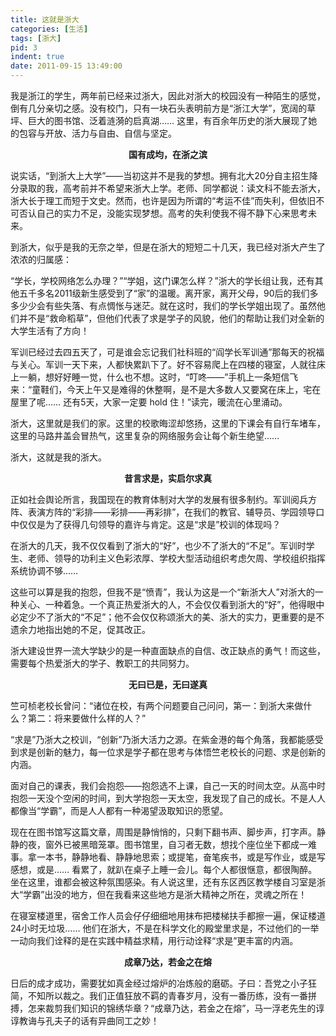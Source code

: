 ```yaml
---
title: 这就是浙大
categories: [生活]
tags: [浙大]
pid: 3
indent: true
date: 2011-09-15 13:49:00
---
```


我是浙江的学生，两年前已经来过浙大，因此对浙大的校园没有一种陌生的感觉，倒有几分亲切之感。没有校门，只有一块石头表明前方是“浙江大学”，宽阔的草坪、巨大的图书馆、泛着涟漪的启真湖…… 这里，有百余年历史的浙大展现了她的包容与开放、活力与自由、自信与坚定。
<!--more-->

**<center>国有成均，在浙之滨</center>**

说实话，“到浙大上大学”——当初这并不是我的梦想。拥有北大20分自主招生降分录取的我，高考前并不希望来浙大上学。老师、同学都说：读文科不能去浙大，浙大长于理工而短于文史。然而，也许是因为所谓的“考运不佳”而失利，但依旧不可否认自己的实力不足，没能实现梦想。高考的失利使我不得不静下心来思考未来。

到浙大，似乎是我的无奈之举，但是在浙大的短短二十几天，我已经对浙大产生了浓浓的归属感：

“学长，学校网络怎么办理？”“学姐，这门课怎么样？”浙大的学长组让我，还有其他五千多名2011级新生感受到了“家”的温暖。离开家，离开父母，90后的我们多多少少会有些失落、有点惆怅与迷茫。就在这时，我们的学长学姐出现了。虽然他们并不是“救命稻草”，但他们代表了求是学子的风貌，他们的帮助让我们对全新的大学生活有了方向！

军训已经过去四五天了，可是谁会忘记我们社科班的“阎学长军训通”那每天的祝福与关心。军训一天下来，人都快累趴下了。好不容易爬上在四楼的寝室，人就往床上一躺，想好好睡一觉，什么也不想。这时，“叮咚——”手机上一条短信飞来：“童鞋们，今天上午又是难得的休整啊，是不是大多数人又要窝在床上，宅在屋里了呢…… 还有5天，大家一定要 hold 住！”读完，暖流在心里涌动。

浙大，这里就是我们的家。这里的校歌晦涩却悠扬，这里的下课会有自行车堵车，这里的马路井盖会冒热气，这里复杂的网络服务会让每个新生绝望……

浙大，这就是我的浙大。

**<center>昔言求是，实启尔求真</center>**

正如社会舆论所言，我国现在的教育体制对大学的发展有很多制约。军训阅兵方阵、表演方阵的“彩排——彩排——再彩排”，在我们的教官、辅导员、学园领导口中仅仅是为了获得几句领导的嘉许与肯定。这是“求是”校训的体现吗？

在浙大的几天，我不仅仅看到了浙大的“好”，也少不了浙大的“不足”。军训时学生、老师、领导的功利主义色彩浓厚、学校大型活动组织考虑欠周、学校组织指挥系统协调不够……

这些可以算是我的抱怨，但我不是“愤青”，我认为这是一个“新浙大人”对浙大的一种关心、一种着急。一个真正热爱浙大的人，不会仅仅看到浙大的“好”，他得眼中必定少不了浙大的“不足”；他不会仅仅称颂浙大的美、浙大的实力，更重要的是不遗余力地指出她的不足，促其改正。

浙大建设世界一流大学缺少的是一种直面缺点的自信、改正缺点的勇气！而这些，需要每个热爱浙大的学子、教职工的共同努力。

**<center>无曰已是，无曰遂真</center>**

竺可桢老校长曾问：“诸位在校，有两个问题要自己问问，第一：到浙大来做什么？第二：将来要做什么样的人？” 

“求是”乃浙大之校训，“创新”乃浙大活力之源。在紫金港的每个角落，我都能感受到求是创新的魅力，每一位求是学子都在思考与体悟竺老校长的问题、求是创新的内涵。

面对自己的课表，我们会抱怨——抱怨选不上课，自己一天的时间太空。从高中时抱怨一天没个空闲的时间，到大学抱怨一天太空，我发现了自己的成长。不是人人都像当“学霸”，而是人人都有一种渴望汲取知识的愿望。

现在在图书馆写这篇文章，周围是静悄悄的，只剩下翻书声、脚步声，打字声。静静的夜，窗外已被黑暗笼罩。图书馆里，自习者无数，想找个座位坐下都成一难事。拿一本书，静静地看、静静地思索；或提笔，奋笔疾书，或是写作业，或是写感想，或是…… 看累了，就趴在桌子上睡一会儿。每个人都很惬意，都很陶醉。坐在这里，谁都会被这种氛围感染。有人说这里，还有东区西区教学楼自习室是浙大“学霸”出没的地方，但在我看来这些地方是浙大精神之所在，灵魂之所在！

在寝室楼道里，宿舍工作人员会仔仔细细地用抹布把楼梯扶手都擦一遍，保证楼道24小时无垃圾…… 他们在浙大，不是在科学文化的殿堂里求是，不过他们的一举一动向我们诠释的是在实践中精益求精，用行动诠释“求是”更丰富的内涵。

**<center>成章乃达，若金之在熔</center>**

日后的成才成功，需要犹如真金经过熔炉的冶炼般的磨砺。子曰：吾党之小子狂简，不知所以裁之。我们正值狂放不羁的青春岁月，没有一番历练，没有一番拼搏，怎来裁剪我们知识的锦绣华章？“成章乃达，若金之在熔”，马一浮老先生的谆谆教诲与孔夫子的话有异曲同工之妙！